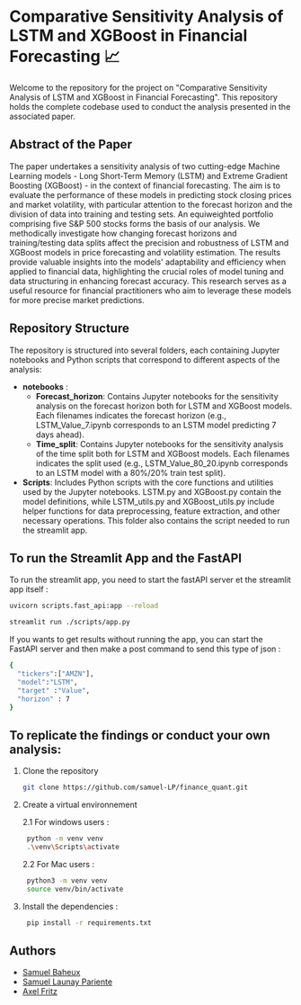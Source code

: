 # Comparative Sensitivity Analysis of LSTM and XGBoost in Financial Forecasting 📈

Welcome to the repository for the project on "Comparative Sensitivity Analysis of LSTM and XGBoost in Financial Forecasting". This repository holds the complete codebase used to conduct the analysis presented in the associated paper.

## Abstract of the Paper
The paper undertakes a sensitivity analysis of two cutting-edge Machine Learning models - Long Short-Term Memory (LSTM) and Extreme Gradient Boosting (XGBoost) - in the context of financial forecasting. The aim is to evaluate the performance of these models in predicting stock closing prices and market volatility, with particular attention to the forecast horizon and the division of data into training and testing sets. An equiweighted portfolio comprising five S&P 500 stocks forms the basis of our analysis. We methodically investigate how changing forecast horizons and training/testing data splits affect the precision and robustness of LSTM and XGBoost models in price forecasting and volatility estimation. The results provide valuable insights into the models' adaptability and efficiency when applied to financial data, highlighting the crucial roles of model tuning and data structuring in enhancing forecast accuracy. This research serves as a useful resource for financial practitioners who aim to leverage these models for more precise market predictions.

## Repository Structure
The repository is structured into several folders, each containing Jupyter notebooks and Python scripts that correspond to different aspects of the analysis:
- **notebooks** : 
  - **Forecast_horizon**: Contains Jupyter notebooks for the sensitivity analysis on the forecast horizon both for LSTM and XGBoost models. 
  Each filenames indicates the forecast horizon (e.g., LSTM_Value_7.ipynb corresponds to an LSTM model predicting 7 days ahead).
  - **Time_split**: Contains Jupyter notebooks for the sensitivity analysis of the time split both for LSTM and XGBoost models. 
  Each filenames indicates the split used (e.g., LSTM_Value_80_20.ipynb corresponds to an LSTM model with a 80%/20% train test split).
- **Scripts**: Includes Python scripts with the core functions and utilities used by the Jupyter notebooks. LSTM.py and XGBoost.py contain the model definitions, while LSTM_utils.py and XGBoost_utils.py include helper functions for data preprocessing, feature extraction, and other necessary operations. This folder also contains the script needed to run the streamlit app.

## To run the Streamlit App and the FastAPI 

To run the streamlit app, you need to start the fastAPI server et the streamlit app itself : 
    
```bash
uvicorn scripts.fast_api:app --reload

streamlit run ./scripts/app.py      
```

If you wants to get results without running the app, you can start the FastAPI server and then make a post command to send this type of json : 

```bash
{
  "tickers":["AMZN"],
  "model":"LSTM",
  "target" :"Value",
  "horizon" : 7
}

```

## To replicate the findings or conduct your own analysis:

1. Clone the repository

    ```bash
    git clone https://github.com/samuel-LP/finance_quant.git
    ```

2. Create a virtual environnement

   2.1 For windows users : 
   
   ```bash
    python -m venv venv
    .\venv\Scripts\activate
   ```
   
   2.2  For Mac users : 

   ```bash
    python3 -m venv venv
    source venv/bin/activate
   ```

3. Install the dependencies : 
   ```bash
    pip install -r requirements.txt
   ```

## Authors

- [Samuel Baheux](https://github.com/SamuelBaheux)
- [Samuel Launay Pariente](https://github.com/samuel-LP)
- [Axel Fritz](https://github.com/AxelFritz1)